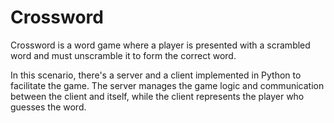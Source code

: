 # Crossword

Crossword is a word game where a player is presented with a scrambled word and must unscramble it to form the correct word.

In this scenario, there's a server and a client implemented in Python to facilitate the game. The server manages the game logic and communication between the client and itself, while the client represents the player who guesses the word.

